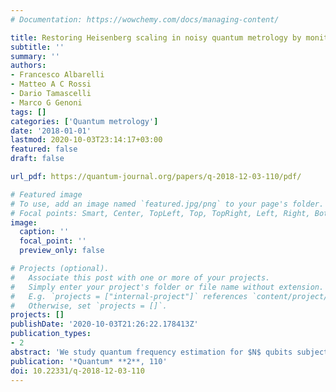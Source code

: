 ```yaml
---
# Documentation: https://wowchemy.com/docs/managing-content/

title: Restoring Heisenberg scaling in noisy quantum metrology by monitoring the environment
subtitle: ''
summary: ''
authors:
- Francesco Albarelli
- Matteo A C Rossi
- Dario Tamascelli
- Marco G Genoni
tags: []
categories: ['Quantum metrology']
date: '2018-01-01'
lastmod: 2020-10-03T23:14:17+03:00
featured: false
draft: false

url_pdf: https://quantum-journal.org/papers/q-2018-12-03-110/pdf/

# Featured image
# To use, add an image named `featured.jpg/png` to your page's folder.
# Focal points: Smart, Center, TopLeft, Top, TopRight, Left, Right, BottomLeft, Bottom, BottomRight.
image:
  caption: ''
  focal_point: ''
  preview_only: false

# Projects (optional).
#   Associate this post with one or more of your projects.
#   Simply enter your project's folder or file name without extension.
#   E.g. `projects = ["internal-project"]` references `content/project/deep-learning/index.md`.
#   Otherwise, set `projects = []`.
projects: []
publishDate: '2020-10-03T21:26:22.178413Z'
publication_types:
- 2
abstract: 'We study quantum frequency estimation for $N$ qubits subjected to independent Markovian noise, via strategies based on time-continuous monitoring of the environment. Both physical intuition and an extended convexity property of the quantum Fisher information (QFI) suggest that these strategies are more effective than the standard ones based on the measurement of the unconditional state after the noisy evolution. Here we focus on initial GHZ states and on parallel or transverse noise. For parallel noise, i.e. dephasing, we show that perfectly efficient time-continuous photo-detection allows to recover the unitary (noiseless) QFI, and thus to obtain a Heisenberg scaling for every value of the monitoring time. For finite detection efficiency, one falls back to the noisy standard quantum limit scaling, but with a constant enhancement due to an effective reduced dephasing. Also in the transverse noise case we obtain that the Heisenberg scaling is recovered for perfectly efficient detectors, and we find that both homodyne and photo-detection based strategies are optimal. For finite detectors efficiency, our numerical simulations show that, as expected, an enhancement can be observed, but we cannot give any conclusive statement regarding the scaling. We finally describe in detail the stable and compact numerical algorithm that we have developed in order to evaluate the precision of such time-continuous estimation strategies, and that may find application in other quantum metrology schemes.'
publication: '*Quantum* **2**, 110'
doi: 10.22331/q-2018-12-03-110
---
```

